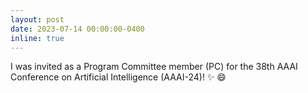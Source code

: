 ```yaml
---
layout: post
date: 2023-07-14 00:00:00-0400
inline: true
---
```


I was invited as a Program Committee member (PC) for the 38th AAAI Conference on Artificial Intelligence (AAAI-24)! :sparkles: :smile:
